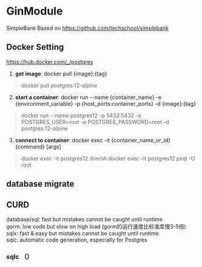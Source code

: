 # GinModule
SimpleBank Based on https://github.com/techschool/simplebank
## Docker Setting
https://hub.docker.com/_/postgres
1. **get image**: docker pull {image}:{tag}  
> docker pull postgres:12-alpine 
2. **start a container**: docker run --name {container_name} -e {environment_variable} -p {host_ports:container_ports} -d {image}:{tag}
> docker run --name postgres12 -p 5432:5432 -e POSTGRES_USER=root -e POSTGRES_PASSWORD=root -d postgres:12-alpine
3. **connect to container**: docker exec -it {container_name_or_id} {command} [args]
> docker exec -it postgres12 /bin/sh
> docker exec -it postgres12 psql -U root

## database migrate

## CURD
database/sql: fast but mistakes cannot be caught until runtime  
gorm: low code but slow on high load (gorm的运行速度比标准库慢3-5倍)  
sqlx: fast & easy but mistakes cannot be caught until runtime  
sqlc: automatic code generation, especially for Postgres

### sqlc （）